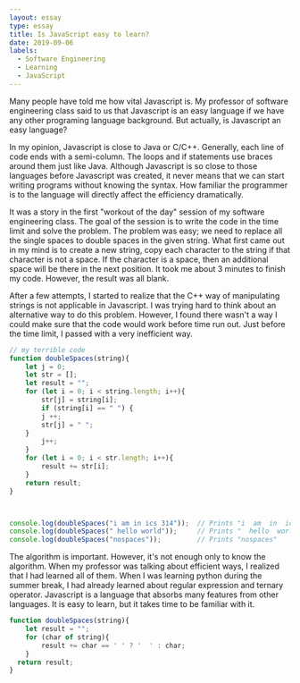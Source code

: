 ```yaml
---
layout: essay
type: essay
title: Is JavaScript easy to learn?
date: 2019-09-06
labels:
  - Software Engineering
  - Learning
  - JavaScript
---
```


Many people have told me how vital Javascript is. My professor of software engineering class said to us that Javascript is an easy language if we have any other programing language background. But actually, is Javascript an easy language?

In my opinion, Javascript is close to Java or C/C++. Generally, each line of code ends with a semi-column. The loops and if statements use braces around them just like Java. Although Javascript is so close to those languages before Javascript was created, it never means that we can start writing programs without knowing the syntax. How familiar the programmer is to the language will directly affect the efficiency dramatically.

It was a story in the first "workout of the day" session of my software engineering class. The goal of the session is to write the code in the time limit and solve the problem. The problem was easy; we need to replace all the single spaces to double spaces in the given string. What first came out in my mind is to create a new string, copy each character to the string if that character is not a space. If the character is a space, then an additional space will be there in the next position. It took me about 3 minutes to finish my code. However, the result was all blank.

After a few attempts, I started to realize that the C++ way of manipulating strings is not applicable in Javascript. I was trying hard to think about an alternative way to do this problem. However, I found there wasn't a way I could make sure that the code would work before time run out. Just before the time limit, I passed with a very inefficient way. 

```Javascript
// my terrible code 
function doubleSpaces(string){
    let j = 0;
    let str = [];
    let result = "";
    for (let i = 0; i < string.length; i++){
        str[j] = string[i];
    	if (string[i] == " ") {
	    j ++;
	    str[j] = " ";
	}
        j++;
    }
    for (let i = 0; i < str.length; i++){
        result += str[i];
    }
    return result;    
}



console.log(doubleSpaces("i am in ics 314"));  // Prints "i  am  in  ics  314"
console.log(doubleSpaces(" hello world"));     // Prints "  hello  world"
console.log(doubleSpaces("nospaces"));         // Prints "nospaces"
```


The algorithm is important. However, it's not enough only to know the algorithm. When my professor was talking about efficient ways, I realized that I had learned all of them. When I was learning python during the summer break, I had already learned about regular expression and ternary operator. Javascript is a language that absorbs many features from other languages. It is easy to learn, but it takes time to be familiar with it. 

```Javascript
function doubleSpaces(string){
    let result = "";
    for (char of string){
        result += char == ' ' ? '  ' : char; 
    }
  return result;
}
```

